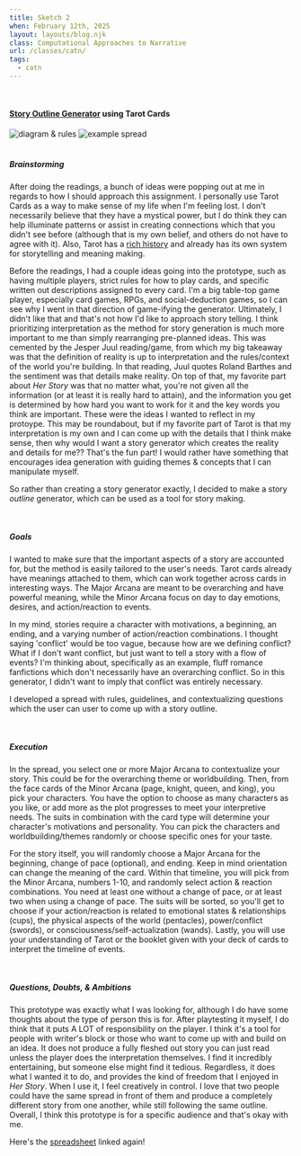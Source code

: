 ```yaml
---
title: Sketch 2
when: February 12th, 2025
layout: layouts/blog.njk
class: Computational Approaches to Narrative
url: /classes/catn/
tags:
  - catn
---
```


<br>

#### <a target="_blank" href="https://docs.google.com/spreadsheets/d/1_QKbCwD0qeoqX_8haxah3UfbEmaaPriJvkhK2mX4lHY/edit?usp=sharing">Story Outline Generator</a> using Tarot Cards

<div class="img-div">
<img class="blog-img" alt="diagram & rules" src="https://cdn.glitch.me/d7ac8ce9-d6b5-4915-b92c-e6f0bf0d0c29/IMG_5766.JPG?v=1738018147468">
<img class="blog-img" alt="example spread" src="https://cdn.glitch.me/d7ac8ce9-d6b5-4915-b92c-e6f0bf0d0c29/IMG_5764.JPG?v=1738018141465">

  </div>
 <br>

##### Brainstorming

After doing the readings, a bunch of ideas were popping out at me in regards to how I should approach this assignment.
I personally use Tarot Cards as a way to make sense of my life when I'm feeling lost. I don't necessarily believe that they have a mystical power, but
I do think they can help illuminate patterns or assist in creating connections which that you didn't see before (although that is my own belief, and others do not have to agree with it).
Also, Tarot has a <a target="_blank" href="https://3quarksdaily.com/3quarksdaily/2022/02/the-tarot-narrative-therapy-self-making.html">rich history</a> and already has its own system for storytelling and
meaning making.

Before the readings, I had a couple ideas going into the prototype, such as having multiple players, strict rules for how to play cards, and specific written out descriptions assigned to every card.
I'm a big table-top game player, especially card games, RPGs, and social-deduction games, so I can see why I went in that direction of game-ifying the generator.
Ultimately, I didn't like that and that's not how I'd like to approach story telling. I think prioritizing interpretation as the method for story generation is much more important to me than simply rearranging pre-planned ideas.
This was cemented by the Jesper Juul reading/game, from which my big takeaway
was that the definition of reality is up to interpretation and the rules/context of the world you're building. In that reading, Juul quotes
Roland Barthes and the sentiment was that details make reality. On top of that, my favorite part about <i>Her Story</i> was that
no matter what, you're not given all the information (or at least it is really hard to attain), and the information you get is determined by how hard
you want to work for it and the key words you think are important. These were the ideas I wanted to reflect in my protoype.
This may be roundabout, but if my favorite part of Tarot is that my interpretation is my own and I can come up with
the details that I think make sense, then why would I want a story generator which creates the reality and details for me?? That's the fun part!
I would rather have something that encourages idea generation with guiding themes & concepts that I can manipulate myself.

So rather than creating a story generator exactly, I decided to make a story <i>outline</i> generator, which
can be used as a tool for story making.

<br>

##### Goals

I wanted to make sure that the important aspects of a story are accounted for, but the method is easily tailored to the user's needs.
Tarot cards already have meanings attached to them, which can work together across cards in interesting ways. The Major Arcana are meant to be
overarching and have powerful meaning, while the Minor Arcana focus on day to day emotions, desires, and action/reaction to events.

In my mind, stories require a character with motivations, a beginning, an ending, and a varying number of action/reaction combinations.
I thought saying 'conflict' would be too vague, because how are we defining conflict? What if I don't want conflict, but just want to tell a story with a flow of events?
I'm thinking about, specifically as an example, fluff romance fanfictions which don't necessarily have an overarching conflict. So in this generator,
I didn't want to imply that conflict was entirely necessary.

I developed a spread with rules, guidelines, and contextualizing questions which the user can user to come up with a story outline.

<br>

##### Execution

In the spread, you select one or more Major Arcana to contextualize your story. This could be for the overarching theme or worldbuilding.
Then, from the face cards of the Minor Arcana (page, knight, queen, and king), you pick your characters. You have the option to choose as many characters as you like, or add more as the plot
progresses to meet your interpretive needs. The suits in combination with the card type will determine your character's motivations and personality. You can pick the characters and worldbuilding/themes randomly
or choose specific ones for your taste.

For the story itself, you will randomly choose a Major Arcana for the beginning, change of pace (optional), and ending. Keep in mind orientation can change the meaning of the card.
Within that timeline, you will pick from the Minor Arcana, numbers 1-10, and randomly select action & reaction combinations. You need at least one without a change of pace, or at least two when using a change of pace.
The suits will be sorted, so you'll get to choose if your action/reaction is related to emotional states & relationships (cups), the physical aspects of the world (pentacles), power/conflict (swords), or consciousness/self-actualization (wands).
Lastly, you will use your understanding of Tarot or the booklet given with your deck of cards to interpret the timeline of events.

<br>

##### Questions, Doubts, & Ambitions

This prototype was exactly what I was looking for, although I do have some thoughts about the type of person this is for. After playtesting it myself, I do think that
it puts A LOT of responsibility on the player. I think it's a tool for people with writer's block or those who want to come up with and build on an idea. It does not
produce a fully fleshed out story you can just read unless the player does the interpretation themselves. I find it incredibly entertaining, but someone else might find it tedious.
Regardless, it does what I wanted it to do, and provides the kind of freedom that I enjoyed in <i>Her Story</i>.
When I use it, I feel creatively in control. I love that two people could have the same spread in front of them and produce a completely different story from one another,
while still following the same outline. Overall, I think this prototype is for a specific audience and that's okay with me.

Here's the <a target="_blank" href="https://docs.google.com/spreadsheets/d/1_QKbCwD0qeoqX_8haxah3UfbEmaaPriJvkhK2mX4lHY/edit?usp=sharing">spreadsheet</a> linked again!
